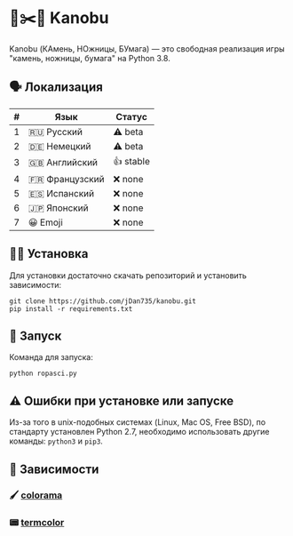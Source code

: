 # 🗿✂️📄 Kanobu
Kanobu (КАмень, НОжницы, БУмага) — это свободная реализация игры "камень, ножницы, бумага" на Python 3.8.
## 🗣 Локализация
| # | Язык          | Статус   |
|---|---------------|----------|
| 1 | 🇷🇺 Русский    | ⚠️ beta   |
| 2 | 🇩🇪 Немецкий   | ⚠️ beta   |
| 3 | 🇬🇧 Английский | 👍 stable |
| 4 | 🇫🇷 Французский    | ❌ none   |
| 5 | 🇪🇸 Испанский   | ❌ none   |
| 6 | 🇯🇵 Японский | ❌ none |
| 7 | 😀 Emoji    | ❌ none   |
## 🧑‍💻 Установка
Для установки достаточно скачать репозиторий и установить зависимости:
```
git clone https://github.com/jDan735/kanobu.git
pip install -r requirements.txt
```
## 🚀 Запуск
Команда для запуска:
```
python ropasci.py
```
## ⚠️ Ошибки при установке или запуске
Из-за того в unix-подобных системах (Linux, Mac OS, Free BSD), по стандарту установлен Python 2.7, необходимо использовать другие команды: `python3` и `pip3`.
## 🔨 Зависимости
### 🖌 [colorama](https://github.com/tartley/colorama)
### 📟 [termcolor](https://pypi.org/project/termcolor/)
